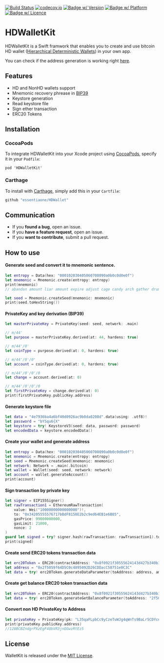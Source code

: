 [![Build Status](https://travis-ci.com/essentiaone/HDWallet.svg?branch=develop)](https://travis-ci.com/essentiaone/HDWallet)
[![codecov.io](https://codecov.io/gh/essentiaone/HDWallet/branch/develop/graphs/badge.svg)](https://codecov.io/gh/essentiaone/HDWallet/branch/develop)
[![Badge w/ Version](https://cocoapod-badges.herokuapp.com/v/HDWalletKit/badge.png)](https://cocoadocs.org/docsets/HDWalletKit)
[![Badge w/ Platform](https://cocoapod-badges.herokuapp.com/p/HDWalletKit/badge.svg)](https://cocoadocs.org/docsets/HDWalletKit)
[![Badge w/ Licence](https://cocoapod-badges.herokuapp.com/l/HDWalletKit/badge.svg)](https://cocoadocs.org/docsets/HDWalletKit)

# HDWalletKit
HDWalletKit is a Swift framwork that enables you to create and use bitcoin HD wallet ([Hierarchical Deterministic Wallets](https://github.com/bitcoin/bips/blob/master/bip-0032.mediawiki)) in your own app.

You can check if the address generation is working right [here](https://iancoleman.io/bip39/).

## Features
- HD and NonHD wallets support
- Mnemonic recovery phrease in [BIP39](https://github.com/bitcoin/bips/blob/master/bip-0039.mediawiki)
- Keystore generation
- Read keystore file
- Sign ether transaction
- ERC20 Tokens

## Installation
### CocoaPods
<p>To integrate HDWalletKit into your Xcode project using <a href="http://cocoapods.org">CocoaPods</a>, specify it in your <code>Podfile</code>:</p>
<pre><code class="ruby language-ruby">pod 'HDWalletKit'</code></pre>

### Carthage
To install with [Carthage](https://github.com/Carthage/Carthage), simply add this in your `Cartfile`:
```ruby
github "essentiaone/HDWallet"
```
## Communication

- If you **found a bug**, open an issue.
- If you **have a feature request**, open an issue.
- If you **want to contribute**, submit a pull request.
## How to use
#### Generate seed and convert it to mnemonic sentence.
```swift
let entropy = Data(hex: "000102030405060708090a0b0c0d0e0f")
let mnemonic = Mnemonic.create(entropy: entropy)
print(mnemonic)
// abandon amount liar amount expire adjust cage candy arch gather drum buyer

let seed = Mnemonic.createSeed(mnemonic: mnemonic)
print(seed.toHexString())
```
#### PrivateKey and key derivation (BIP39)

```swift
let masterPrivateKey = PrivateKey(seed: seed, network: .main)

// m/44'
let purpose = masterPrivateKey.derived(at: 44, hardens: true)

// m/44'/0'
let coinType = purpose.derived(at: 0, hardens: true)

// m/44'/0'/0'
let account = coinType.derived(at: 0, hardens: true)

// m/44'/0'/0'/0
let change = account.derived(at: 0)

// m/44'/0'/0'/0
let firstPrivateKey = change.derived(at: 0)
print(firstPrivateKey.publicKey.address)
```
#### Generate keystore file
```swift
let data = "4e7936ba4a6bf40d0926ac9b0da0208d".data(using: .utf8)!
let password = "bYSqu6{X"
let keystore = try! KeystoreV3(seed: data, password: password)
let encodedData = keystore.encodedData()
```
#### Create your wallet and generate address
```swift
let entropy = Data(hex: "000102030405060708090a0b0c0d0e0f")
let mnemonic = Mnemonic.create(entropy: entropy)
let seed = Mnemonic.createSeed(mnemonic: mnemonic)
let network: Network = .main(.bitcoin)
let wallet = Wallet(seed: seed, network: network)
let account = wallet.generateAccount()
print(account)
```
#### Sign transaction by private key
```swift
let signer = EIP155Signer()
let rawTransaction1 = EthereumRawTransaction(
    value: Wei("10000000000000000")!,
    to: "0x34205555576717bBdF8158E2b2c9ed64EB1e6B85",
    gasPrice: 99000000000,
    gasLimit: 21000,
    nonce: 2
)
guard let signed = try? signer.hash(rawTransaction: rawTransaction1).toHexString() else { return }
print(signed)
```
#### Create send ERC20 tokens transaction data 
```swift
let erc20Token = ERC20(contractAddress: "0x8f0921f30555624143d427b340b1156914882c10", decimal: 18, symbol: "ESS")
let address = "0x2f5059f64D5C0c4895092D26CDDacC58751e0C3C"
let data = try! erc20Token.generateDataParameter(toAddress: address, amount: "3") 
```
#### Create get balance ERC20 token transaction data 
```swift
let erc20Token = ERC20(contractAddress: "0x8f0921f30555624143d427b340b1156914882c10", decimal: 18, symbol: "ESS")
let data = try! erc20Token.generateGetBalanceParameter(toAddress: "2f5059f64D5C0c4895092D26CDDacC58751e0C3C")
```
#### Convert non HD PrivateKey to Address
```swift
let privateKey = PrivateKey(pk: "L35qaFLpbCc9yCzeTuWJg4qWnTs9BaLr5CDYcnJ5UnGmgLo8JBgk", coin: .bitcoin)
print(privateKey.publicKey.address)
//128BCBZndgrPXzEgF4QbVR3jnQGwzRtEz5
```

## License
WalletKit is released under the [MIT License](https://github.com/essentiaone/HDWallet/blob/develop/LICENSE.md).
